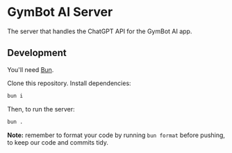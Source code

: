 # GymBot AI Server

The server that handles the ChatGPT API for the GymBot AI app.

## Development

You'll need [Bun](https://bun.sh).

Clone this repository. Install dependencies:

```sh
bun i
```

Then, to run the server:

```sh
bun .
```

**Note:** remember to format your code by running `bun format` before pushing,
to keep our code and commits tidy.
